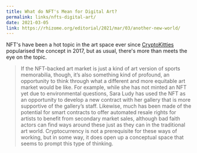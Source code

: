 ```yaml
---
title: What do NFT's Mean for Digital Art?
permalink: links/nfts-digital-art/
date: 2021-03-05
link: https://rhizome.org/editorial/2021/mar/03/another-new-world/
---
```


NFT's have been a hot topic in the art space ever since [CryptoKitties](https://www.cryptokitties.co/) popularised the concept in 2017, but as usual, there's more than meets the eye on the topic.

> If the NFT-backed art market is just a kind of art version of sports memorabilia, though, it’s also something kind of profound, an opportunity to think through what a different and more equitable art market would be like. For example, while she has not minted an NFT yet due to environmental questions, Sara Ludy has used the NFT as an opportunity to develop a new contract with her gallery that is more supportive of the gallery’s staff. Likewise, much has been made of the potential for smart contracts to offer automated resale rights for artists to benefit from secondary market sales, although bad faith actors can find ways around these just as they can in the traditional art world. Cryptocurrency is not a prerequisite for these ways of working, but in some way, it does open up a conceptual space that seems to prompt this type of thinking.